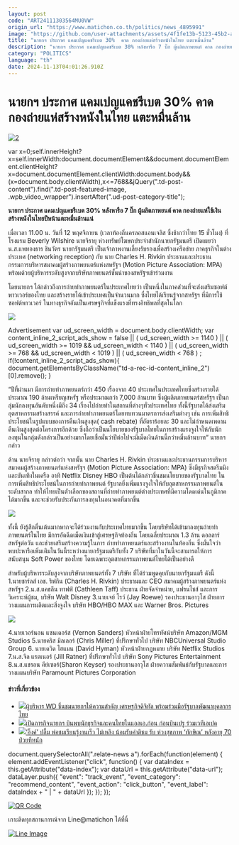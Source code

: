 ```yaml
---
layout: post
code: "ART24111303564MU0VW"
origin_url: "https://www.matichon.co.th/politics/news_4895991"
image: "https://github.com/user-attachments/assets/4f1fe13b-5123-45b2-aeaa-91305531d003"
title: "นายกฯ ประกาศ แคมเปญแคชรีเบต 30%  คาด กองถ่ายแห่สร้างหนังในไทย แตะหมื่นล้าน"
description: "นายกฯ ประกาศ แคมเปญแคชรีเบต 30% หลังหารือ 7 บิ๊ก ผู้ผลิตภาพยนต์ คาด กองถ่ายแห่ใช้เงินสร้างหนังในไทยปีหน้าแตะหมื่นล้านแน่"
category: "POLITICS"
language: "th"
date: 2024-11-13T04:01:26.910Z
---
```


# นายกฯ ประกาศ แคมเปญแคชรีเบต 30%  คาด กองถ่ายแห่สร้างหนังในไทย แตะหมื่นล้าน

[![](https://www.matichon.co.th/wp-content/uploads/2024/11/2-111.jpg "2")](https://www.matichon.co.th/wp-content/uploads/2024/11/2-111.jpg)

var x=0;self.innerHeight?x=self.innerWidth:document.documentElement&&document.documentElement.clientHeight?x=document.documentElement.clientWidth:document.body&&(x=document.body.clientWidth),x<=768&&jQuery(".td-post-content").find(".td-post-featured-image, .wpb\_video\_wrapper").insertAfter(".ud-post-category-title");

**นายกฯ ประกาศ แคมเปญแคชรีเบต 30% หลังหารือ 7 บิ๊ก ผู้ผลิตภาพยนต์ คาด กองถ่ายแห่ใช้เงินสร้างหนังในไทยปีหน้าแตะหมื่นล้านแน่**

เมื่อเวลา 11.00 น. วันที่ 12 พฤศจิกายน (เวลาท้องถิ่นครลอสแอนเจลิส ซึ่งช้ากว่าไทย 15 ชั่วโมง) ที่โรงแรม Beverly Wilshire นายจิรายุ ห่วงทรัพย์โฆษกประจำสำนักนายกรัฐมนตรี เปิดเผยว่า น.ส.แพทองธาร ชินวัตร นายกรัฐมนตรี เป็นเจ้าภาพงานเลี้ยงรับรองเพื่อสร้างเครือข่าย ภาคธุรกิจในต่างประเทศ (networking reception) กับ นาย Charles H. Rivkin ประธานและประธานกรรมการบริหารสมาคมผู้สร้างภาพยนตร์แห่งสหรัฐฯ (Motion Picture Association: MPA) พร้อมด้วยผู้บริหารระดับสูงจากบริษัทภาพยนตร์ชั้นนำของสหรัฐฯเข้าร่วมงาน

โดยนายกฯ ได้กล่าวถึงการถ่ายทำภาพยนตร์ในประเทศไทยว่า เป็นหนึ่งในภาคส่วนที่จะส่งเสริมซอฟต์พาวเวอร์ของไทย และสร้างรายได้เข้าประเทศเป็นจำนวนมาก ซึ่งไทยได้เรียนรู้จากสหรัฐฯ ที่มีการใช้ซอฟต์พาวเวอร์ ในทางธุรกิจอันเป็นเศรษฐกิจที่แข็งแรงที่ทรงอิทธิพลที่สุดในโลก

![](https://www.matichon.co.th/wp-content/uploads/2024/11/S__199483404_0.jpg)

Advertisement var ud\_screen\_width = document.body.clientWidth; var content\_inline\_2\_script\_ads\_show = false || ( ud\_screen\_width >= 1140 ) || ( ud\_screen\_width >= 1019 && ud\_screen\_width < 1140 ) || ( ud\_screen\_width >= 768 && ud\_screen\_width < 1019 ) || ( ud\_screen\_width < 768 ) ; if(!content\_inline\_2\_script\_ads\_show){ document.getElementsByClassName("td-a-rec-id-content\_inline\_2")\[0\].remove(); }

“ปีที่ผ่านมา มีการถ่ายทำภาพยนตร์กว่า 450 เรื่องจาก 40 ประเทศในประเทศไทยซึ่งสร้างรายได้ประมาณ 190 ล้านเหรียญสหรัฐ หรือประมาณกว่า 7,000 ล้านบาท ซึ่งผู้ผลิตภาพยนตร์สหรัฐฯ เป็นกลุ่มนักลงทุนอันดับหนึ่งมีถึง 34 เรื่องไปถ่ายทำในสถานที่ต่างๆทั่วประเทศไทย ทั้งนี้รัฐบาลได้ส่งเสริมอุตสาหกรรมสร้างสรรค์ และการถ่ายทำภาพยนตร์โดยทบทวนมาตรการส่งเสริมต่างๆ เช่น การเพิ่มสิทธิประโยชน์ในรูปแบบของการคืนเงินสูงสุด( cash rebate) ที่อัตราร้อยละ 30 และไม่กำหนดเพดานคืนเงินสูงสุดต่อโครงการอีกด้วย ซึ่งถือว่าเป็นนโยบายของรัฐบาลไทยในการสร้างแรงจูงใจให้กับนักลงทุนในกลุ่มดังกล่าวเป็นอย่างมากโดยเชื่อมั่นว่าปีต่อไปจะมีเม็ดเงินด้านนี้กว่าหมื่นล้านบาท“ นายกฯ กล่าว

ด้าน นายจิรายุ กล่าวต่อว่า จากนั้น นาย Charles H. Rivkin ประธานและประธานกรรมการบริหารสมาคมผู้สร้างภาพยนตร์แห่งสหรัฐฯ (Motion Picture Association: MPA) ซึ่งมีธุรกิจสตรีมมิงและบันเทิงในเครือ อาทิ Netflix Disney HBO เป็นต้นได้กล่าวชี่นชมนโยบายของรัฐบาลไทย ในการเพิ่มสิทธิประโยชน์ในการถ่ายทำภาพยนต์ รัฐบาลยิ่งเพิ่มแรงจูงใจให้กับอุตสาหกรรมภาพยนต์ในระดับสากล ทำให้ไทยเป็นตัวเลือกของสถานที่ถ่ายทำภาพยนต์ต่างประเทศที่มีความโดดเด่นในภูมิภาคได้มากขึ้น และจะช่วยรับประกันการลงทุนในอนาคตที่มากขึ้น

![](https://www.matichon.co.th/wp-content/uploads/2024/11/S__199483407_0.jpg)

ทั้งนี้ ยังรู้สึกตื่นเต้นมากหากจะได้ร่วมงานกับประเทศไทยมากขึ้น โดยบริษัทได้เข้ามาลงทุนถ่ายทำภาพยนตร์ในไทย มีการอัดฉีดเม็ดเงินเข้าสู่เศรษฐกิจท้องถิ่น โดยเฉลี่ยประมาณ 1.3 ล้าน ดอลลาร์สหรัฐต่อวัน และช่วยเสริมสร้างความรู้ในการ ถ่ายทำภาพยนตร์และสร้างงานในท้องถิ่น ซึ่งมั่นใจว่าพบปะหารือเพิ่มเติมในวันนี้ระหว่างนายกรัฐมนตรีกับทั้ง 7 บริษัทที่มาในวันนี้จะสามารถให้การสนับสนุน Soft Power ของไทย โดยเฉพาะอุตสาหกรรมภาพยนต์ไทยได้เป็นอย่างดี

สำหรับผู้บริหารระดับสูงจากบริษัทภาพยนตร์ทั้ง 7 บริษัท ที่ได้ร่วมพูดคุยกับนายกรัฐมนตรี ดังนี้  
1.นายชาร์ลส์ เอช. ริฟกิน (Charles H. Rivkin) ประธานและ CEO สมาคมผู้สร้างภาพยนตร์แห่งสหรัฐฯ 2.น.ส.แคธลีน ทาฟฟ์ (Cathleen Taff) ประธาน ฝ่ายจัดจําหน่าย, แฟรนไชส์ และการวิเคราะห์ผู้ชม, บริษัท Walt Disney 3.นายเจย์ โรว์ (Jay Roewe) รองประธานอาวุโส ฝ่ายการวางแผนการผลิตและสิ่งจูงใจ บริษัท HBO/HBO MAX และ Warner Bros. Pictures

![](https://www.matichon.co.th/wp-content/uploads/2024/11/S__199483408_0.jpg)

4.นายเวอร์นอน แซนเดอร์ส (Vernon Sanders) หัวหน้าฝ่ายโทรทัศน์บริษัท Amazon/MGM Studios 5.นายคริส มิลเลอร์ (Chris Miller) ที่ปรึกษาทั่วไป บริษัท NBCUniversal Studio Group 6. นายเดวิด ไฮแมน (David Hyman) หัวหน้าฝ่ายกฎหมาย บริษัท Netflix Studios 7.น.ส.จิล แรตเนอร์ (Jill Ratner) ที่ปรึกษาทั่วไป บริษัท Sony Pictures Entertainment 8.น.ส.แชรอน คีย์เซอร์(Sharon Keyser) รองประธานอาวุโส ฝ่ายความสัมพันธ์กับรัฐบาลและการวางแผนบริษัท Paramount Pictures Corporation

#### ข่าวที่เกี่ยวข้อง

*   [![](https://www.matichon.co.th/wp-content/uploads/2024/11/1-156.jpg)ผู้บริหาร WD ชื่นชมนายกฯให้ความสำคัญ เศรษฐกิจดิจิทัล พร้อมร่วมมือรัฐบาลพัฒนาบุคลากรไทย](https://www.matichon.co.th/politics/news_4895955)
*   [![](https://www.matichon.co.th/wp-content/uploads/2024/11/11-92.jpg)เปิดภารกิจนายกฯ บินพบนักธุรกิจและคนไทยในแอลเอ.ก่อน ก่อนบินเปรู ร่วมเวทีเอเปค](https://www.matichon.co.th/politics/news_4892205)
*   [![](https://www.matichon.co.th/wp-content/uploads/2024/11/ing728.jpg)‘อิ๊งค์’ ปลื้ม พ่อชมเรียนรู้งานเร็ว ไม่เหลิง น้อมรับคำติชม รับ ห่วงสุขภาพ ‘ทักษิณ’ หลังอายุ 70 ป่วยทีหนัก](https://www.matichon.co.th/politics/news_4891846)

document.querySelectorAll(".relate-news a").forEach(function(element) { element.addEventListener("click", function() { var dataIndex = this.getAttribute("data-index"); var dataUrl = this.getAttribute("data-url"); dataLayer.push({ "event": "track\_event", "event\_category": "recommend\_content", "event\_action": "click\_button", "event\_label": dataIndex + " | " + dataUrl }); }); });

[![QR Code](https://www.matichon.co.th/wp-content/uploads/2023/07/wob1371z.jpg)](https://lin.ee/ht0nDxX)

เกาะติดทุกสถานการณ์จาก Line@matichon ได้ที่นี่

[![Line Image](https://www.matichon.co.th/wp-content/uploads/2023/07/th.png)](https://lin.ee/ht0nDxX)